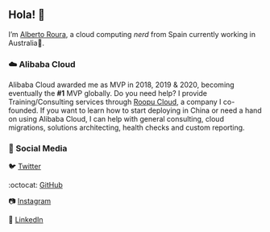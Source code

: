 ## Hola! :wave:
I’m [Alberto Roura](https://albertoroura.com/), a cloud computing _nerd_ from Spain currently working in Australia:koala:.


### :cloud: Alibaba Cloud
Alibaba Cloud awarded me as MVP in 2018, 2019 & 2020, becoming eventually the **#1** MVP globally. Do you need help? I provide Training/Consulting services through [Roopu Cloud](https://roopu.cloud/), a company I co-founded. If you want to learn how to start deploying in China or need a hand on using Alibaba Cloud, I can help with general consulting, cloud migrations, solutions architecting, health checks and custom reporting.


### :thought_balloon: Social Media
:bird: [Twitter](https://twitter.com/roura356a)

:octocat: [GitHub](https://github.com/roura356a)

:camera: [Instagram](https://www.instagram.com/roura356a/)

:office: [LinkedIn](https://www.linkedin.com/in/roura356a/)
